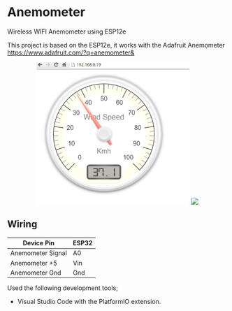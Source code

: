 # Anemometer
Wireless WIFI Anemometer using ESP12e

This project is based on the ESP12e, it works with the Adafruit Anemometer https://www.adafruit.com/?q=anemometer&

<p align="center">
  <img src="./Pictures/AnemometerWebPage.PNG" width="350"/>
  <img src="https://www.adafruit.com/images/1200x900/1733-00.jpg" width="350"/>
</p>

## Wiring

Device Pin | ESP32 |
--- | --- |
Anemometer Signal | A0 |
Anemometer +5 | Vin |
Anemometer Gnd | Gnd |

Used the following development tools;

<ul>
  <li>Visual Studio Code with the PlatformIO extension.</li>
</ul>

